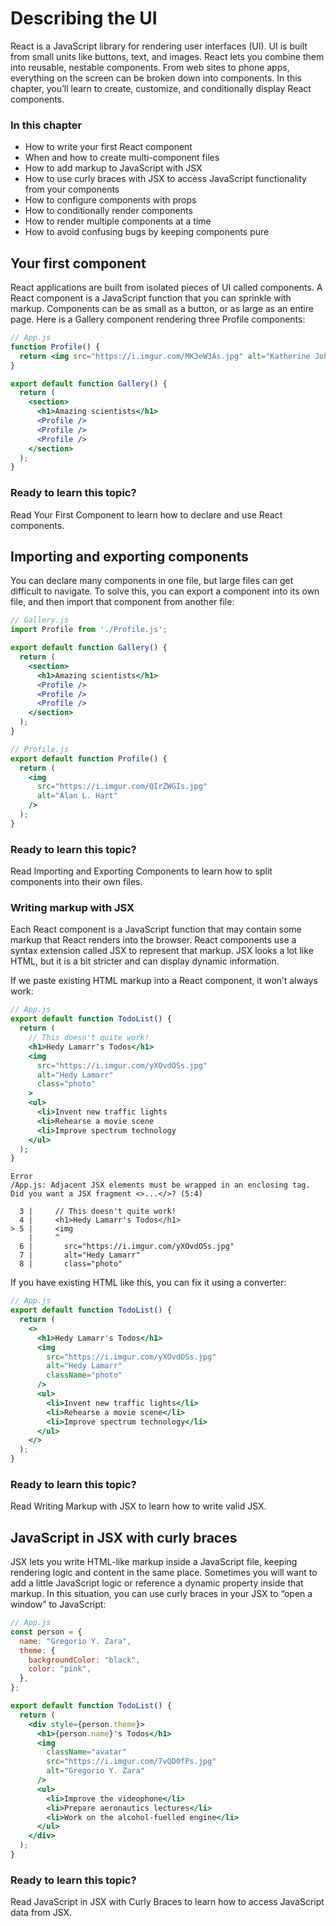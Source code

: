 # Describing the UI

React is a JavaScript library
for rendering user interfaces (UI).
UI is built from small units
like buttons, text, and images.
React lets you combine them into reusable, nestable components.
From web sites to phone apps,
everything on the screen can be broken down into components.
In this chapter,
you’ll learn to create, customize, and conditionally display React components.

### In this chapter

- How to write your first React component
- When and how to create multi-component files
- How to add markup to JavaScript with JSX
- How to use curly braces with JSX
  to access JavaScript functionality from your components
- How to configure components with props
- How to conditionally render components
- How to render multiple components at a time
- How to avoid confusing bugs
  by keeping components pure

## Your first component

React applications are built from isolated pieces of UI called components.
A React component is a JavaScript function
that you can sprinkle with markup.
Components can be as small as a button,
or as large as an entire page.
Here is a Gallery component rendering three Profile components:

```jsx
// App.js
function Profile() {
  return <img src="https://i.imgur.com/MK3eW3As.jpg" alt="Katherine Johnson" />;
}

export default function Gallery() {
  return (
    <section>
      <h1>Amazing scientists</h1>
      <Profile />
      <Profile />
      <Profile />
    </section>
  );
}
```

### Ready to learn this topic?

Read Your First Component to learn how to declare and use React components.

## Importing and exporting components

You can declare many components in one file,
but large files can get difficult to navigate.
To solve this, you can export a component into its own file,
and then import that component from another file:

```jsx
// Gallery.js
import Profile from './Profile.js';

export default function Gallery() {
  return (
    <section>
      <h1>Amazing scientists</h1>
      <Profile />
      <Profile />
      <Profile />
    </section>
  );
}

// Profile.js
export default function Profile() {
  return (
    <img
      src="https://i.imgur.com/QIrZWGIs.jpg"
      alt="Alan L. Hart"
    />
  );
}
```

### Ready to learn this topic?

Read Importing and Exporting Components to learn how to split components into their own files.

### Writing markup with JSX

Each React component is a JavaScript function
that may contain some markup that React renders into the browser.
React components use a syntax extension called JSX
to represent that markup.
JSX looks a lot like HTML,
but it is a bit stricter
and can display dynamic information.

If we paste existing HTML markup into a React component,
it won’t always work:

```jsx
// App.js
export default function TodoList() {
  return (
    // This doesn't quite work!
    <h1>Hedy Lamarr's Todos</h1>
    <img
      src="https://i.imgur.com/yXOvdOSs.jpg"
      alt="Hedy Lamarr"
      class="photo"
    >
    <ul>
      <li>Invent new traffic lights
      <li>Rehearse a movie scene
      <li>Improve spectrum technology
    </ul>
  );
}
```

```
Error
/App.js: Adjacent JSX elements must be wrapped in an enclosing tag. Did you want a JSX fragment <>...</>? (5:4)

  3 |     // This doesn't quite work!
  4 |     <h1>Hedy Lamarr's Todos</h1>
> 5 |     <img
    |     ^
  6 |       src="https://i.imgur.com/yXOvdOSs.jpg"
  7 |       alt="Hedy Lamarr"
  8 |       class="photo"
```

If you have existing HTML like this,
you can fix it using a converter:

```jsx
// App.js
export default function TodoList() {
  return (
    <>
      <h1>Hedy Lamarr's Todos</h1>
      <img
        src="https://i.imgur.com/yXOvdOSs.jpg"
        alt="Hedy Lamarr"
        className="photo"
      />
      <ul>
        <li>Invent new traffic lights</li>
        <li>Rehearse a movie scene</li>
        <li>Improve spectrum technology</li>
      </ul>
    </>
  );
}
```

### Ready to learn this topic?

Read Writing Markup with JSX to learn how to write valid JSX.

## JavaScript in JSX with curly braces

JSX lets you write HTML-like markup inside a JavaScript file,
keeping rendering logic and content in the same place.
Sometimes you will want to add a little JavaScript logic
or reference a dynamic property inside that markup.
In this situation, you can use curly braces in your JSX
to “open a window” to JavaScript:

```jsx
// App.js
const person = {
  name: "Gregorio Y. Zara",
  theme: {
    backgroundColor: "black",
    color: "pink",
  },
};

export default function TodoList() {
  return (
    <div style={person.theme}>
      <h1>{person.name}'s Todos</h1>
      <img
        className="avatar"
        src="https://i.imgur.com/7vQD0fPs.jpg"
        alt="Gregorio Y. Zara"
      />
      <ul>
        <li>Improve the videophone</li>
        <li>Prepare aeronautics lectures</li>
        <li>Work on the alcohol-fuelled engine</li>
      </ul>
    </div>
  );
}
```

### Ready to learn this topic?

Read JavaScript in JSX with Curly Braces to learn how to access JavaScript data from JSX.
